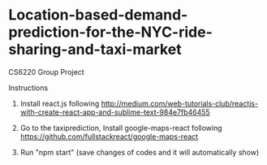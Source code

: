 # Location-based-demand-prediction-for-the-NYC-ride-sharing-and-taxi-market
CS6220 Group Project

Instructions

1. Install react.js following http://medium.com/web-tutorials-club/reactjs-with-create-react-app-and-sublime-text-984e7fb46455

2. Go to the taxiprediction, Install google-maps-react following https://github.com/fullstackreact/google-maps-react

3. Run "npm start" (save changes of codes and it will automatically show)
